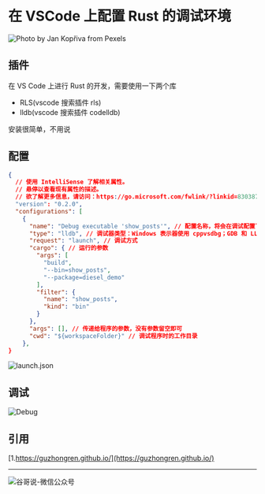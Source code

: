 # 在 VSCode 上配置 Rust 的调试环境


![Photo by Jan Kopřiva from Pexels](https://images.pexels.com/photos/3858142/pexels-photo-3858142.jpeg?auto=compress&cs=tinysrgb&dpr=2&h=750&w=1260)

## 插件

在 VS Code 上进行 Rust 的开发，需要使用一下两个库
* RLS(vscode 搜索插件 rls)
* lldb(vscode 搜索插件 codelldb)

安装很简单，不用说

## 配置

```json
{
  // 使用 IntelliSense 了解相关属性。
  // 悬停以查看现有属性的描述。
  // 欲了解更多信息，请访问：https://go.microsoft.com/fwlink/?linkid=830387
  "version": "0.2.0",
  "configurations": [
    {
      "name": "Debug executable 'show_posts'", // 配置名称，将会在调试配置下拉列表中显示
      "type": "lldb", // 调试器类型：Windows 表示器使用 cppvsdbg；GDB 和 LLDB 使用 cppdbg。该值自动生成
      "request": "launch", // 调试方式
      "cargo": { // 运行的参数
        "args": [
          "build",
          "--bin=show_posts",
          "--package=diesel_demo"
        ],
        "filter": {
          "name": "show_posts",
          "kind": "bin"
        }
      },
      "args": [], // 传递给程序的参数，没有参数留空即可
      "cwd": "${workspaceFolder}" // 调试程序时的工作目录
    },
}
```

![launch.json](https://yqfile.alicdn.com/418ec9989800421ab7ab8d03aa79b3ebde85e77d.png)

## 调试

![Debug](https://yqfile.alicdn.com/17e76c562003f3128f02282c4751f9d77584dd9f.png)

## 引用

[1.https://guzhongren.github.io/](https://guzhongren.github.io/)

----
![谷哥说-微信公众号](https://cdn.jsdelivr.net/gh/guzhongren/data-hosting@master/20210819/wechat.ae9zxgscqcg.png)

